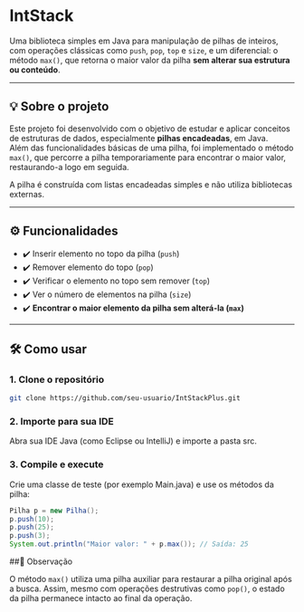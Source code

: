 # IntStack

Uma biblioteca simples em Java para manipulação de pilhas de inteiros, com operações clássicas como `push`, `pop`, `top` e `size`, e um diferencial: o método `max()`, que retorna o maior valor da pilha **sem alterar sua estrutura ou conteúdo**.

---

## 💡 Sobre o projeto

Este projeto foi desenvolvido com o objetivo de estudar e aplicar conceitos de estruturas de dados, especialmente **pilhas encadeadas**, em Java.  
Além das funcionalidades básicas de uma pilha, foi implementado o método `max()`, que percorre a pilha temporariamente para encontrar o maior valor, restaurando-a logo em seguida.

A pilha é construída com listas encadeadas simples e não utiliza bibliotecas externas.

---

## ⚙️ Funcionalidades

- ✔️ Inserir elemento no topo da pilha (`push`)
- ✔️ Remover elemento do topo (`pop`)
- ✔️ Verificar o elemento no topo sem remover (`top`)
- ✔️ Ver o número de elementos na pilha (`size`)
- ✔️ **Encontrar o maior elemento da pilha sem alterá-la (`max`)**

---

## 🛠️ Como usar

### 1. Clone o repositório

```bash
git clone https://github.com/seu-usuario/IntStackPlus.git
```

### 2. Importe para sua IDE

Abra sua IDE Java (como Eclipse ou IntelliJ) e importe a pasta src.

### 3. Compile e execute

Crie uma classe de teste (por exemplo Main.java) e use os métodos da pilha:

```java
Pilha p = new Pilha();
p.push(10);
p.push(25);
p.push(3);
System.out.println("Maior valor: " + p.max()); // Saída: 25
```

##📌 Observação

O método `max()` utiliza uma pilha auxiliar para restaurar a pilha original após a busca. Assim, mesmo com operações destrutivas como `pop()`, o estado da pilha permanece intacto ao final da operação.


